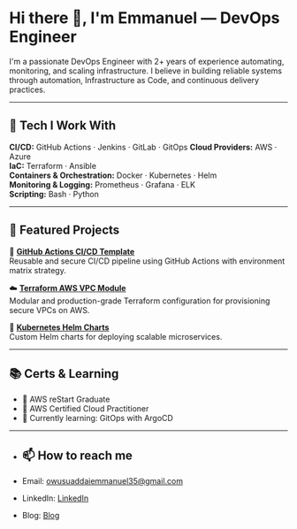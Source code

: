 # Hi there 👋, I'm Emmanuel — DevOps Engineer

I'm a passionate DevOps Engineer with 2+ years of experience automating, monitoring, and scaling infrastructure. I believe in building reliable systems through automation, Infrastructure as Code, and continuous delivery practices.

---

## 🚀 Tech I Work With

**CI/CD:** GitHub Actions · Jenkins · GitLab · GitOps
**Cloud Providers:** AWS · Azure  
**IaC:** Terraform · Ansible   
**Containers & Orchestration:** Docker · Kubernetes · Helm  
**Monitoring & Logging:** Prometheus · Grafana · ELK  
**Scripting:** Bash · Python 

---

## 🧰 Featured Projects

🔧 [**GitHub Actions CI/CD Template**](https://github.com/your-username/gh-actions-template)  
Reusable and secure CI/CD pipeline using GitHub Actions with environment matrix strategy.

☁️ [**Terraform AWS VPC Module**](https://github.com/your-username/terraform-aws-vpc)  
Modular and production-grade Terraform configuration for provisioning secure VPCs on AWS.

🚀 [**Kubernetes Helm Charts**](https://github.com/your-username/helm-charts)  
Custom Helm charts for deploying scalable microservices.

---

## 📚 Certs & Learning

- 🏅 AWS reStart Graduate
- 🏅 AWS Certified Cloud Practitioner
- 🧠 Currently learning: GitOps with ArgoCD

---

- ## 📫 How to reach me

- Email: [owusuaddaiemmanuel35@gmail.com](mailto:owusuaddaiemmanuel35@gmail.com)
- LinkedIn: [LinkedIn](https://www.linkedin.com/in/emmanuel-owusu-addai-83990b202/)
- Blog: [Blog](https://dev.to/)

